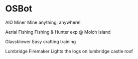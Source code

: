 # OSBot

AIO Miner
Mine anything, anywhere!

Aerial Fishing
Fishing & Hunter exp @ Molch Island

Glassblower
Easy crafting training

Lumbridge Firemaker
Lights the logs on lumbridge castle roof
